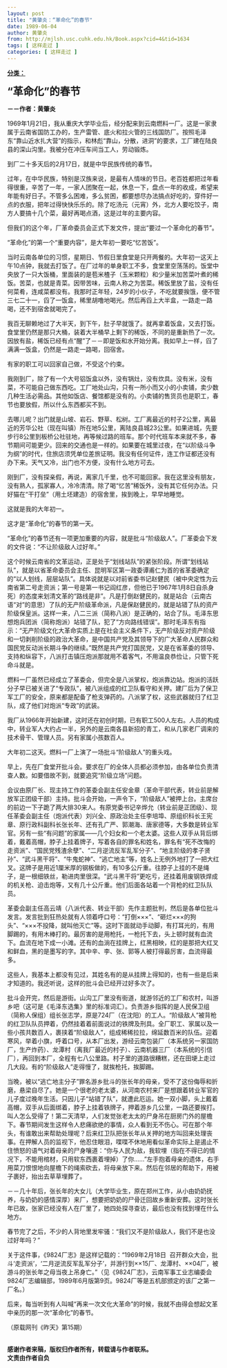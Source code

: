 ```yaml
---
layout: post
title: "黄肇炎：“革命化”的春节"
date: 1989-06-04
author: 黄肇炎
from: http://mjlsh.usc.cuhk.edu.hk/Book.aspx?cid=4&tid=1634
tags: [ 这样走过 ]
categories: [ 这样走过 ]
---
```


<div style="margin: 15px 10px 10px 0px;">
 <div>
  <span id="ctl00_ContentPlaceHolder1_chapter1_SubjectLabel" style="font-weight:bold;text-decoration:underline;">
   分类：
  </span>
 </div>
 <p>
  <strong>
   <font size="5">
    “革命化”的春节
   </font>
  </strong>
 </p>
 <p>
  <strong>
   －－作者：黄肇炎
  </strong>
 </p>
 <p>
  1969年1月21日，我从重庆大学毕业后，经分配来到云南燃料一厂。这是一家隶属于云南省国防工办的，生产雷管、底火和拉火管的三线国防厂。按照毛泽东“靠山近水扎大营”的指示，和林彪“靠山，分散，进洞”的要求，工厂建在陆良县的深山沟里。我被分在冲压车间当工人，劳动锻炼。
 </p>
 <p>
  到厂二十多天后的2月17日，就是中华民族传统的春节。
 </p>
 <p>
  过年，在中华民族，特别是汉族来说，是最有人情味的节日。老百姓都把过年看得很重，辛苦了一年，一家人团聚在一起，休息一下，盘点一年的收成，希望来年能有好日子。不管多么困难，多么贫困，都要想尽办法搞点好吃的，穿件好一点的衣服，把年过得快快乐乐的。除了吃汤元（元宵）外，北方人要吃饺子，南方人要搞十几个菜，最好再喝点酒，这是过年的主要内容。
 </p>
 <p>
  但我们的这个年，厂革命委员会正式下发文件，提出“要过一个革命化的春节”。
 </p>
 <p>
  “革命化”的第一个“重要内容”，是大年初一要吃“忆苦饭”。
 </p>
 <p>
  当时云南各单位的习惯，星期日、节假日里食堂是只开两餐的。大年初一这天上午10点钟，我就去打饭了。在厂过年的单身职工不多，食堂里空荡荡的。饭堂中央放了一只大饭桶，里面装的是苞米楂子（玉米颗粒）和少量米加苦菜叶煮的稀饭。苦菜，也就是青菜。因带苦味，云南人称之为苦菜。稀饭里放了盐，没有任何菜肴，连咸菜都没有。我那时正年轻，24岁的小伙子，不吃就要挨饿，便不管三七二十一，舀了一饭盒，稀里胡噜地喝光。然后再舀上大半盒，一路走一路喝，还不到宿舍就喝完了。
 </p>
 <p>
  我百无聊赖地过了大半天，到下午，肚子早就饿了。就再拿着饭盒，又去打饭。食堂里仍然是那只大桶，装着大半桶早上剩下的稀饭，不同的是重新热了一次。因放有盐，稀饭已经有点“醒”了－－即是饭和水开始分离。我如早上一样，舀了满满一饭盒，仍然是一路走一路喝，回宿舍。
 </p>
 <p>
  有家的职工可以回家自己做，不受这个约束。
 </p>
 <p>
  我刚到厂，除了有一个大号铝饭盒以外，没有锅灶，没有炊具。没有米，没有菜，不可能自己做东西吃。工厂地处山沟，只有一所小而又小的小卖铺，卖少数几种生活必需品。其他如饭店、餐馆都是没有的。小卖铺的售货员也是职工，春节也要放假，所以什么东西都买不到。
 </p>
 <p>
  去哪儿呢？出门就是山坡、岩石、野草、松树。工厂离最近的村子2公里，离最近的芳华公社（现在叫镇）所在地5公里，离陆良县城23公里。如果进城，先要步行8公里到板桥公社驻地，再等候过路的班车。那个时代班车本来就不多，春节期间可能更少。回来的交通也是一样的。如果要在城里过夜，在“以阶级斗争为纲”的时代，住旅店须凭单位差旅证明。我没有任何证件，连工作证都还没有办下来。天气又冷，出门也不方便，没有什么地方可去。
 </p>
 <p>
  刚到厂，没有探亲假，再说，离家几千里，也不可能回家。我在这里没有朋友，没有熟人，孤家寡人，冷冷清清。除了喝“忆苦”稀饭外，没有其它任何办法。只好猫在“干打垒”（用土坯建造）的宿舍里，挨到晚上，早早地睡觉。
 </p>
 <p>
  这就是我的大年初一。
 </p>
 <p>
  这才是“革命化”的春节的第一天。
 </p>
 <p>
  “革命化”的春节还有一项更加重要的内容，就是批斗“阶级敌人”。厂革委会下发的文件说：“不让阶级敌人过好年。”
 </p>
 <p>
  这个时候云南省的文革运动，正是处于“划线站队”的紧张阶段。所谓“划线站队”，就是以省革命委员会主任、昆明军区第一政委谭甫仁为首的省革委确定的“以人划线，层层站队”。具体说就是以对前省委书记赵健民（被中央定性为云南省第二号走资派；第一号是第一书记阎红彦，但他已于1967年1月8日自杀身死）的态度来划清文革的“路线是非”。凡是打倒赵健民的，就是站合（云南古语“对”的意思）了队的无产阶级革命派，凡是保赵健民的，就是站错了队的资产阶级保皇派。这样一来，八二三派（简称八派）是正确的，站合了队。毛泽东思想炮兵团派（简称炮派）站错了队，犯了“方向路线错误”。那时毛泽东有指示：“无产阶级文化大革命实质上是在社会主义条件下，无产阶级反对资产阶级和一切剥削阶级的政治大革命，是中国共产党及其领导下的广大革命人民群众和国民党反动派长期斗争的继续。”既然是共产党打国民党，又是在省革委的领导、支持和纵容下，八派打击镇压炮派那就用不着客气，不用温良恭俭让，只管下死命斗就是。
 </p>
 <p>
  燃料一厂虽然已经成立了革委会，但完全是八派掌权，炮派靠边站。炮派的活跃分子早已被关进了“专政队”，被八派组成的红卫队看守和关押。建厂后为了保卫军工厂的安全，原来都是配备了枪支弹药的。八派掌了权，这些武器就归了红卫队，成了他们对炮派“专政”的武装。
 </p>
 <p>
  我厂从1966年开始新建，这时还在初创时期，已有职工500人左右。人员的构成中，转业军人大约占一半，另外的是云南各县新招的青工，和从几家老厂调来的技术骨干、管理人员。另有家属小孩数百人。
 </p>
 <p>
  大年初二这天。燃料一厂上演了一场批斗“阶级敌人”的重头戏。
 </p>
 <p>
  早上，先在厂食堂开批斗会。要求在厂的全体人员都必须参加，由各单位负责清查人数。如要借故不到，就要追究“阶级立场”问题。
 </p>
 <p>
  会议由原厂长、现主持工作的革委会副主任安金章（革命干部代表，转业前是解放军正团级干部）主持。批斗会开始，一声令下，“阶级敌人”被押上台。主席台的前边一下子跪了两大排30来人。有原党委书记辛烨允（转业前是正团级）、现任革委会副主任（炮派代表）刘兴全、原政治处主任李培埠、原组织科长王宪章、原行政科副科长张长年、还有孔广严、郭潮海、唐家德等，大多数是转业军官。另有一些“有问题”的家属——几个妇女和一个老太婆。这些人双手从背后绑着，戴着高帽，脖子上挂着牌子，写着各自的罪名和姓名，罪名有“死不改悔的走资派”、“国民党残渣余孽”、“二月逆流反军乱军分子”、“地主阶级的孝子贤孙”、“武斗黑干将”、“牛鬼蛇神”、“逃亡地主”等，姓名上无例外地打了一把大红叉。这牌子是用近1厘米厚的钢板做的，有10多公斤重。往脖子上挂的不是绳子，是一根细铁丝，勒进肉里很深。“武斗黑干将”更吃亏，还挂着用废钢铁焊成的机关枪、迫击炮等，又有几十公斤重。他们后面各站着一个背枪的红卫队队员。
 </p>
 <p>
  革委会副主任高云靖（八派代表、转业干部）先作主题批判，然后是各单位批斗发言。发言批到狂热处就有人领着呼口号：“打倒×××”、“砸烂×××的狗头”、“×××不投降，就叫他灭亡”等。这时下面就动手动脚，有打耳光的，有用脚踢的，有用木棒打的。最厉害的是用枪托，一枪托下去，头上顿时就有血流下。血流在地下成一小滩。还有的血淌在挂牌上，红黑相映，红的是那把大红叉和鲜血，黑的是墨写的字。其中辛、李、张、郭等人被打得最厉害，血流得最多。
 </p>
 <p>
  这些人，我基本上都没有见过，其姓名有的是从挂牌上得知的，也有一些是后来才知道的。我还听说，这样的批斗会已经开过好多次了。
 </p>
 <p>
  批斗会开完，然后是游街。山沟工厂里没有街道，就游邻近的工厂和农村，叫游乡吧（这可是《毛泽东选集》里的标准词汇）。负责游乡指挥的是人民保卫组（简称人保组）组长张志学，原是724厂（在沈阳）的工人。“阶级敌人”被背枪的红卫队队员押着，仍然挂着着前面说过的铁牌及刑具。全厂职工、家属以及一些小孩共数百人，裹挟着“阶级敌人”，组成稀稀拉拉，绵延数百米的队伍。迎着寒风，举着小旗，呼着口号，从本厂出发，游经云南包装厂（本系统另一家国防厂，生产炸药）、龙潭村（离我厂最近的村子）、云南机器三厂（本系统的引信厂），再回到本厂，全程有七八公里路。村子里的道路很糟糕，还在田埂上走过几大段。有的“阶级敌人”走得慢了，就挨枪托，挨脚踢。
 </p>
 <p>
  当晚，被以“逃亡地主分子”罪名游乡批斗的张长年的母亲，受不了这份侮辱和折磨，悬梁自尽了。她是一个很老的老太婆，从河南农村来厂是想跟着转业军官的儿子度过晚年生活。只因儿子“站错了队”，就遭此厄运。她一双小脚，头上戴着高帽，双手从后面绑着，脖子上挂着铁牌子，押着游乡几公里，一路还要挨打。叫人怎么受得了！第二天清早，人们发觉张老太太的尸身吊在厨房门外的屋檐下。春节期间发生这样令人悲痛欲绝的事情，众人看到无不伤心。可在那个年头，有谁敢出来帮助处理呢？后来红卫队把张长年从关押的地方叫回来处理丧事。在押解人员的监视下，他忍住眼泪，喋喋不休地用看似革命实际上是遏止不住愤怒的语气对着母亲的尸身嚷道：“你与人民为敌，我软埋（指在不得已的情况下，不能用棺材，只用软东西裹着埋掉）了你……”左手抱着母亲的遗体，右手用菜刀恨恨地向屋檐下的绳索砍去，将母亲放下来。然后在邻居的帮助下，用被子裹好，抬出去草草埋葬了。
 </p>
 <p>
  －－几十年后，张长年的大女儿（大学毕业生，原在郑州工作，从小由奶奶抚养，与奶奶的感情深厚）来厂，想要把奶奶的尸骨迁回故乡重新安葬。这时张长年已故，张家已经没有人在厂里了，她四处探寻查访，最后也没有找到埋在什么地方。
 </p>
 <p>
  春节完了之后，不少的人背地里发牢骚：“我们又不是阶级敌人，我们不是也没过好年吗？”
 </p>
 <p>
  关于这件事，《9824厂志》是这样记载的：“1969年2月18日  召开群众大会，批斗‘走资派’，‘二月逆流反军乱军分子’，并游行到××15厂、龙潭村、××04厂，被游斗的张长年之母当夜上吊身亡。”（见《9824厂志》，云南军事工业志编委会9824厂志编辑部，1989年6月版第9页。9824厂等是五机部颁定的该厂之第一厂名。）
 </p>
 <p>
  后来，每当听到有人叫喊“再来一次文化大革命”的时候，我就不由得会想起文革中亲历的那一次“革命化”的春节。
 </p>
 <p>
  （原载网刊《昨天》第15期）
 </p>
 <p>
  <br/>
  <strong>
   感谢作者来稿，版权归作者所有，转载请与作者联系。
   <br/>
   文责由作者自负
  </strong>
 </p>
</div>

